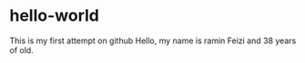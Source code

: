 # hello-world
This is my first attempt on github
Hello, my name is ramin Feizi and 38 years of old.
